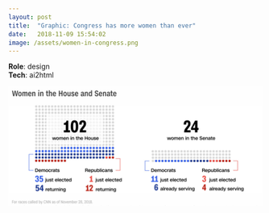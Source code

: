 ```yaml
---
layout: post
title:  "Graphic: Congress has more women than ever"
date:   2018-11-09 15:54:02
image: /assets/women-in-congress.png
---
```


**Role**: design  
**Tech**: ai2html

[![Dot chart of women in the House and Senate.](/assets/women-in-congress.png)](https://www.cnn.com/2018/11/07/politics/history-making-night-for-women/index.html)
